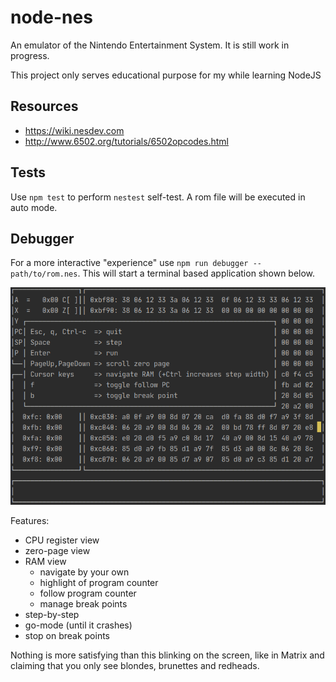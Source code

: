 # node-nes

An emulator of the Nintendo Entertainment System. It is still work in progress.

This project only serves educational purpose for my while learning NodeJS

## Resources

* https://wiki.nesdev.com
* http://www.6502.org/tutorials/6502opcodes.html

## Tests

Use `npm test` to perform `nestest` self-test. A rom file will be executed in auto mode.

## Debugger

For a more interactive "experience" use `npm run debugger -- path/to/rom.nes`. This will start a terminal based application shown below.

![debugger](debugger.png "debugger")

Features:

* CPU register view
* zero-page view
* RAM view
  * navigate by your own
  * highlight of program counter
  * follow program counter
  * manage break points
* step-by-step
* go-mode (until it crashes)
* stop on break points

Nothing is more satisfying than this blinking on the screen, like in Matrix and claiming that you only see blondes, brunettes and redheads.